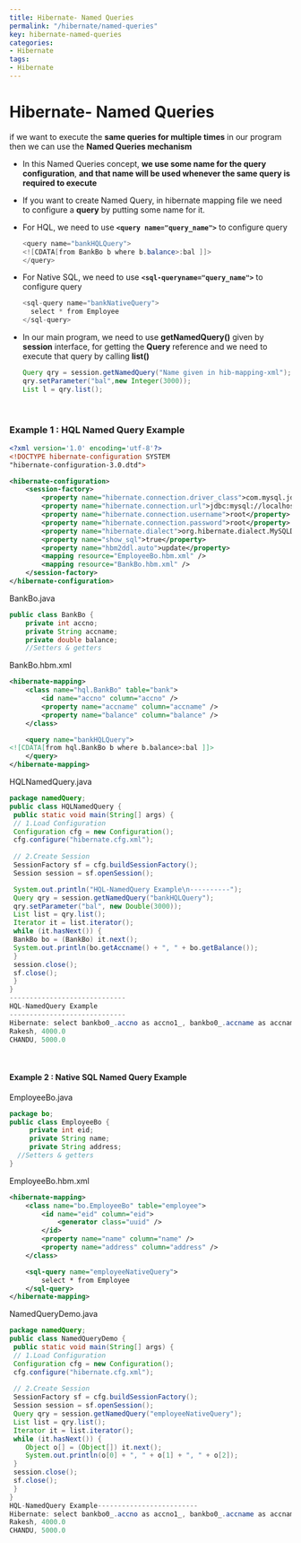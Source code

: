 ```yaml
---
title: Hibernate- Named Queries
permalink: "/hibernate/named-queries"
key: hibernate-named-queries
categories:
- Hibernate
tags:
- Hibernate
---
```


Hibernate- Named Queries
=================

if we want to execute the **same queries for multiple times** in our program
then we can use the **Named Queries mechanism**

-   In this Named Queries concept, **we use some name for the query
    configuration**, **and that name will be used whenever the same query is
    required to execute**

-   If you want to create Named Query, in hibernate mapping file we need
    to configure a **query** by putting some name for it.

-   For HQL, we need to use **`<query name="query_name">`** to configure query  

    ```java
    <query name="bankHQLQuery">
    <![CDATA[from BankBo b where b.balance>:bal ]]>
    </query>
    ```


-   For Native SQL, we need to use **`<sql-queryname="query_name">`** to
    configure query  
    
    ```java
    <sql-query name="bankNativeQuery">
      select * from Employee
    </sql-query>
    ```


-   In our main program, we need to use **getNamedQuery()** given by **session**
    interface, for getting the **Query** reference and we need to execute that
    query by calling **list()**  
    
    ```java
    Query qry = session.getNamedQuery("Name given in hib-mapping-xml");
    qry.setParameter("bal",new Integer(3000));
    List l = qry.list();
    ```

<br>


### Example 1 : HQL Named Query Example
```xml
<?xml version='1.0' encoding='utf-8'?>
<!DOCTYPE hibernate-configuration SYSTEM
"hibernate-configuration-3.0.dtd">

<hibernate-configuration>
	<session-factory>
		<property name="hibernate.connection.driver_class">com.mysql.jdbc.Driver</property>
		<property name="hibernate.connection.url">jdbc:mysql://localhost:3306/smlcodes</property>
		<property name="hibernate.connection.username">root</property>
		<property name="hibernate.connection.password">root</property>
		<property name="hibernate.dialect">org.hibernate.dialect.MySQLDialect</property>
		<property name="show_sql">true</property>
		<property name="hbm2ddl.auto">update</property>
		<mapping resource="EmployeeBo.hbm.xml" />
		<mapping resource="BankBo.hbm.xml" />
	</session-factory>
</hibernate-configuration>
```


BankBo.java

```java
public class BankBo {
	private int accno;
	private String accname;
	private double balance;
	//Setters & getters
```


BankBo.hbm.xml

```xml
<hibernate-mapping>
	<class name="hql.BankBo" table="bank">
		<id name="accno" column="accno" />
		<property name="accname" column="accname" />
		<property name="balance" column="balance" />
	</class>

	<query name="bankHQLQuery">
<![CDATA[from hql.BankBo b where b.balance>:bal ]]>
	</query>
</hibernate-mapping>
```


HQLNamedQuery.java
```java
package namedQuery;
public class HQLNamedQuery {
 public static void main(String[] args) {
 // 1.Load Configuration
 Configuration cfg = new Configuration();
 cfg.configure("hibernate.cfg.xml");
 
 // 2.Create Session
 SessionFactory sf = cfg.buildSessionFactory();
 Session session = sf.openSession();

 System.out.println("HQL-NamedQuery Example\n----------");
 Query qry = session.getNamedQuery("bankHQLQuery");
 qry.setParameter("bal", new Double(3000));
 List list = qry.list();
 Iterator it = list.iterator();
 while (it.hasNext()) {
 BankBo bo = (BankBo) it.next();
 System.out.println(bo.getAccname() + ", " + bo.getBalance());
 }  
 session.close();
 sf.close();
 }
}
-----------------------------
HQL-NamedQuery Example
-----------------------------
Hibernate: select bankbo0_.accno as accno1_, bankbo0_.accname as accname1_, bankbo0_.balance as balance1_ from bank bankbo0_ where bankbo0_.balance>?
Rakesh, 4000.0
CHANDU, 5000.0
```

<br>

#### Example 2 : Native SQL Named Query  Example

EmployeeBo.java
```java
package bo;
public class EmployeeBo {
	 private int eid;
	 private String name;
	 private String address;	
  //Setters & getters
}
```

EmployeeBo.hbm.xml
```xml
<hibernate-mapping>
	<class name="bo.EmployeeBo" table="employee">
		<id name="eid" column="eid">
			<generator class="uuid" />
		</id>
		<property name="name" column="name" />
		<property name="address" column="address" />
	</class>

	<sql-query name="employeeNativeQuery">
		select * from Employee
	</sql-query>
</hibernate-mapping>
```


NamedQueryDemo.java
```java
package namedQuery;
public class NamedQueryDemo {
 public static void main(String[] args) {
 // 1.Load Configuration
 Configuration cfg = new Configuration();
 cfg.configure("hibernate.cfg.xml");
 
 // 2.Create Session
 SessionFactory sf = cfg.buildSessionFactory();
 Session session = sf.openSession();
 Query qry = session.getNamedQuery("employeeNativeQuery");
 List list = qry.list();
 Iterator it = list.iterator();
 while (it.hasNext()) {
 	Object o[] = (Object[]) it.next();
 	System.out.println(o[0] + ", " + o[1] + ", " + o[2]);
 }
 session.close();
 sf.close();
 }
}
HQL-NamedQuery Example-------------------------
Hibernate: select bankbo0_.accno as accno1_, bankbo0_.accname as accname1_, bankbo0_.balance as balance1_ from bank bankbo0_ where bankbo0_.balance>?
Rakesh, 4000.0
CHANDU, 5000.0
```
